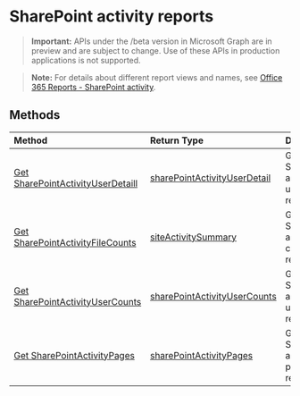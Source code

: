 # SharePoint activity reports

> **Important:** APIs under the /beta version in Microsoft Graph are in preview and are subject to change. Use of these APIs in production applications is not supported.

> **Note:** For details about different report views and names, see [Office 365 Reports - SharePoint activity](https://support.office.com/client/SharePoint-activity-a91c958f-1279-499d-9959-12f0de08dc8f).

## Methods

| Method                                   | Return Type                              | Description                              |
| :--------------------------------------- | :--------------------------------------- | :--------------------------------------- |
| [Get SharePointActivityUserDetaill](../api/reportroot_sharepointactivityuserdetail.md) | [sharePointActivityUserDetail](../api/reportroot_sharepointactivityuserdetail.md#response) | Get a SharePoint activity user detail report. |
| [Get SharePointActivityFileCounts](../api/reportroot_sharepointactivityfilecounts.md) | [siteActivitySummary](../api/reportroot_sharepointactivityfilecounts.md#response) | Get a SharePoint activity file counts report. |
| [Get SharePointActivityUserCounts](../api/reportroot_sharepointactivityusercounts.md) | [sharePointActivityUserCounts](../api/reportroot_sharepointactivityusercounts.md#response) | Get a SharePoint activity user counts report. |
| [Get SharePointActivityPages](../api/reportroot_sharepointactivitypages.md) | [sharePointActivityPages](../api/reportroot_sharepointactivitypages.md#response) | Get a SharePoint activity pages report.  |

